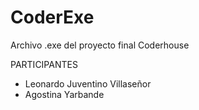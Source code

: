 # CoderExe
Archivo .exe del proyecto final Coderhouse

PARTICIPANTES
- Leonardo Juventino Villaseñor
- Agostina Yarbande
